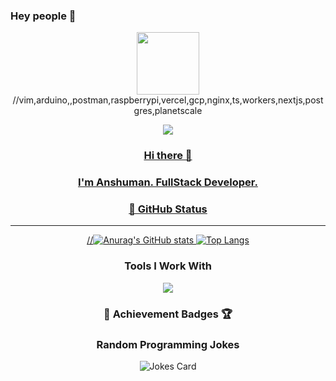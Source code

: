 ### Hey people 👋



<div id="header" align="center">
  <img src="https://media.giphy.com/media/M9gbBd9nbDrOTu1Mqx/giphy.gif" width="100"/>
  //vim,arduino,,postman,raspberrypi,vercel,gcp,nginx,ts,workers,nextjs,postgres,planetscale
</div>

<div id="badges" align="center">
  <a href="https://www.linkedin.com/public-profile/settings?trk=d_flagship3_profile_self_view_public_profile">
<!--     <img src="https://img.shields.io/badge/LinkedIn-blue?style=for-the-badge&logo=linkedin&logoColor=white" alt="LinkedIn Badge"/> -->
<!--   </a>
  <a href="https://twitter.com/AlanJam50752834">
    <img src="https://img.shields.io/badge/Twitter-blue?style=for-the-badge&logo=twitter&logoColor=white" alt="Twitter Badge"/>
  </a> -->
  
  ![](https://komarev.com/ghpvc/?username=alanjames00&style=for-the-badge&color=ff69b4	)
</div>

<center>
<div style="text-align: center;">
  
  
### Hi there 👋

### I'm Anshuman. FullStack Developer.

</div>



<!--
**anshuman1s** is a ✨ _special_ ✨ repository because its `README.md` (this file) appears on your GitHub profile.

Here are some ideas to get you started:

- 🔭 I’m currently working on ...
- 🌱 I’m currently learning ...
- 👯 I’m looking to collaborate on ...
- 🤔 I’m looking for help with ...
- 💬 Ask me about ...
- 📫 How to reach me: ...
- 😄 Pronouns: ...
- ⚡ Fun fact: ...
-->
### 👑 GitHub Status
___
//![Anurag's GitHub stats](https://github-readme-stats.vercel.app/api?username=alanjames00&show_icons=true&theme=dark)
[![Top Langs](https://github-readme-stats.vercel.app/api/top-langs/?username=alanjames00&layout=compact&theme=dark&langs_count=8)](https://github.com/anuraghazra/github-readme-stats)

### Tools I Work With
<p align="center">
  <a href="https://skillicons.dev">
    <img src="https://skillicons.dev/icons?i=,java,git,docker,bash,bootstrap,express,firebase,linux,mongodb,netlify,nodejs,react,vite,tailwind,mysql" />
  </a>
</p>

### 🌟 Achievement Badges 🏆️



### Random Programming Jokes

<!-- Markdown -->

<div style="text-align:center">

  ![Jokes Card](https://readme-jokes.vercel.app/api?hideBorder&theme=react&qColor=%23944bcc&aColor=%23bbdb51)
  
</div>


